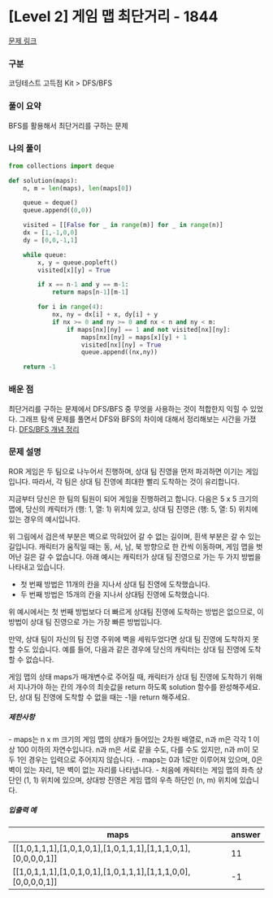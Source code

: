 # [Level 2] 게임 맵 최단거리 - 1844

[문제 링크](https://school.programmers.co.kr/learn/courses/30/lessons/1844)

### 구분

코딩테스트 고득점 Kit > DFS/BFS

### 풀이 요약

BFS를 활용해서 최단거리를 구하는 문제

### 나의 풀이

```python
from collections import deque

def solution(maps):
    n, m = len(maps), len(maps[0])

    queue = deque()
    queue.append((0,0))

    visited = [[False for _ in range(m)] for _ in range(n)]
    dx = [1,-1,0,0]
    dy = [0,0,-1,1]

    while queue:
        x, y = queue.popleft()
        visited[x][y] = True

        if x == n-1 and y == m-1:
            return maps[n-1][m-1]

        for i in range(4):
            nx, ny = dx[i] + x, dy[i] + y
            if nx >= 0 and ny >= 0 and nx < n and ny < m:
                if maps[nx][ny] == 1 and not visited[nx][ny]:
                    maps[nx][ny] = maps[x][y] + 1
                    visited[nx][ny] = True
                    queue.append((nx,ny))

    return -1
```

### 배운 점

최단거리를 구하는 문제에서 DFS/BFS 중 무엇을 사용하는 것이 적합한지 익힐 수 있었다. 그래프 탐색 문제를 풀면서 DFS와 BFS의 차이에 대해서 정리해보는 시간을 가졌다. [DFS/BFS 개념 정리](https://velog.io/@soopy368/%EC%95%8C%EA%B3%A0%EB%A6%AC%EC%A6%98-%EA%B7%B8%EB%9E%98%ED%94%84-%ED%83%90%EC%83%89-%EC%95%8C%EA%B3%A0%EB%A6%AC%EC%A6%98-DFSBFS-%EA%B0%9C%EB%85%90-%EC%A0%95%EB%A6%AC)

### 문제 설명

ROR 게임은 두 팀으로 나누어서 진행하며, 상대 팀 진영을 먼저 파괴하면 이기는 게임입니다. 따라서, 각 팀은 상대 팀 진영에 최대한 빨리 도착하는 것이 유리합니다.

지금부터 당신은 한 팀의 팀원이 되어 게임을 진행하려고 합니다. 다음은 5 x 5 크기의 맵에, 당신의 캐릭터가 (행: 1, 열: 1) 위치에 있고, 상대 팀 진영은 (행: 5, 열: 5) 위치에 있는 경우의 예시입니다.

위 그림에서 검은색 부분은 벽으로 막혀있어 갈 수 없는 길이며, 흰색 부분은 갈 수 있는 길입니다. 캐릭터가 움직일 때는 동, 서, 남, 북 방향으로 한 칸씩 이동하며, 게임 맵을 벗어난 길은 갈 수 없습니다.
아래 예시는 캐릭터가 상대 팀 진영으로 가는 두 가지 방법을 나타내고 있습니다.

- 첫 번째 방법은 11개의 칸을 지나서 상대 팀 진영에 도착했습니다.
- 두 번째 방법은 15개의 칸을 지나서 상대팀 진영에 도착했습니다.

위 예시에서는 첫 번째 방법보다 더 빠르게 상대팀 진영에 도착하는 방법은 없으므로, 이 방법이 상대 팀 진영으로 가는 가장 빠른 방법입니다.

만약, 상대 팀이 자신의 팀 진영 주위에 벽을 세워두었다면 상대 팀 진영에 도착하지 못할 수도 있습니다. 예를 들어, 다음과 같은 경우에 당신의 캐릭터는 상대 팀 진영에 도착할 수 없습니다.

게임 맵의 상태 maps가 매개변수로 주어질 때, 캐릭터가 상대 팀 진영에 도착하기 위해서 지나가야 하는 칸의 개수의 최솟값을 return 하도록 solution 함수를 완성해주세요. 단, 상대 팀 진영에 도착할 수 없을 때는 -1을 return 해주세요.

<h5>제한사항</h5>
- maps는 n x m 크기의 게임 맵의 상태가 들어있는 2차원 배열로, n과 m은 각각 1 이상 100 이하의 자연수입니다.
    n과 m은 서로 같을 수도, 다를 수도 있지만, n과 m이 모두 1인 경우는 입력으로 주어지지 않습니다.
- maps는 0과 1로만 이루어져 있으며, 0은 벽이 있는 자리, 1은 벽이 없는 자리를 나타냅니다.
- 처음에 캐릭터는 게임 맵의 좌측 상단인 (1, 1) 위치에 있으며, 상대방 진영은 게임 맵의 우측 하단인 (n, m) 위치에 있습니다.

<h5>입출력 예</h5>
<table>
<thead><tr>
<th>maps</th>
<th>answer</th>
</tr>
</thead>
<tbody><tr>
<td>[[1,0,1,1,1],[1,0,1,0,1],[1,0,1,1,1],[1,1,1,0,1],[0,0,0,0,1]]</td>
<td>11</td>
</tr>
<tr>
<td>[[1,0,1,1,1],[1,0,1,0,1],[1,0,1,1,1],[1,1,1,0,0],[0,0,0,0,1]]</td>
<td>-1</td>
</tr>
</tbody>
</table>
